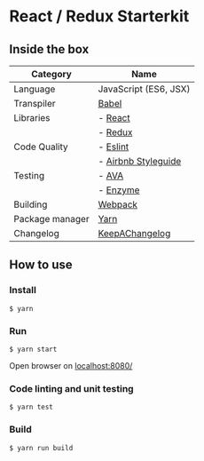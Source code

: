 # React / Redux Starterkit

## Inside the box

| Category        | Name                  |
|-----------------|-----------------------|
| Language        | JavaScript (ES6, JSX) |
| Transpiler      | [Babel](https://babeljs.io)|
| Libraries       | - [React](https://facebook.github.io/react/)|
|                 | - [Redux](https://github.com/reactjs/redux)|
| Code Quality    | - [Eslint](http://eslint.org)|
|                 | - [Airbnb Styleguide](https://github.com/airbnb/javascript)|
| Testing         | - [AVA](https://github.com/avajs/ava)|
|                 | - [Enzyme](https://github.com/airbnb/enzyme)|
| Building        | [Webpack](https://webpack.github.io)|
| Package manager | [Yarn](https://yarnpkg.com)|
| Changelog       | [KeepAChangelog](http://keepachangelog.com/en/0.3.0/)|

## How to use

### Install

```
$ yarn
```

### Run

```
$ yarn start
```

Open browser on [localhost:8080/](http://localhost:8080/)

### Code linting and unit testing

```
$ yarn test
```

### Build

```
$ yarn run build
```

